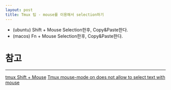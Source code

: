 ```yaml
---
layout: post
title: Tmux 팁 - mouse를 이용해서 selection하기
---
```

* (ubuntu) Shift + Mouse Selection한후, Copy&Paste한다.
* (macos) Fn + Mouse Selection한후, Copy&Paste한다.

# 참고
---
[tmux Shift + Mouse](https://scripter.co/tmux-shift-plus-mouse)
[Tmux mouse-mode on does not allow to select text with mouse](https://unix.stackexchange.com/questions/332419/tmux-mouse-mode-on-does-not-allow-to-select-text-with-mouse)
